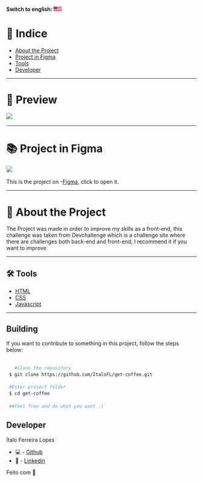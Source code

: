 
#### Switch to english: <kbd>[<img title="English" alt="English" src="./img/eua.jpg" width="22">](translation/english/README.en.md)</kbd>


# 🔎 Indice 

- [About the Project](#-about-the-project)
- [Project in Figma](#-project-in-figma)
- [Tools](#-tools)
- [Developer](#-developer)

---

# 🎉 Preview

<img src='https://cdn.discordapp.com/attachments/743206177030275115/912855848496287784/unknown.png'>

---

# 📚 Project in Figma

  <img src='https://cdn.discordapp.com/attachments/743206177030275115/912856461187624970/unknown.png'>
  
  This is the project on -[Figma](https://www.figma.com/file/lVkh41YvYiMposXwaJXOYO/get-coffee-layout?node-id=59%3A5), click to open it.

---
# 📜 About the Project

The Project was made in order to improve my skills as a front-end, this challenge was taken from Devchallenge which is a challenge site where there are challenges both back-end and front-end, I recommend it if you want to improve

---

## 🛠 Tools

- [HTML]()
- [CSS]()
- [Javascript]()


---

## Building

If you want to contribute to something in this project, follow the steps below:

```bash

   #Clone the repository
 $ git clone https://github.com/ItaloFL/get-coffee.git

 #Enter project folder
 $ cd get-coffee
 
 ##Feel free and do what you want :)

```

## Developer

Ítalo Ferreira Lopes

 - 💻 - [Github](https://github.com/ItaloFL)
 - 📒 - [Linkedin](https://www.linkedin.com/in/italo-ferreira-dev/)

Feito com 💜